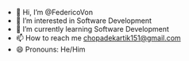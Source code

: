 - 👋 Hi, I’m @FedericoVon
- 👀 I’m interested in Software Development 
- 🌱 I’m currently learning Software Development
- 📫 How to reach me chopadekartik151@gmail.com
- 😄 Pronouns: He/Him

